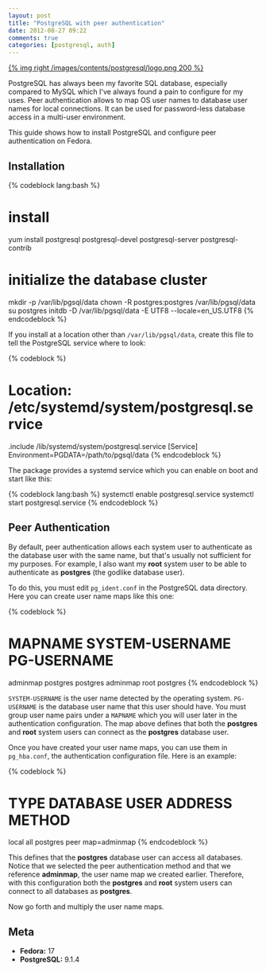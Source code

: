 ```yaml
---
layout: post
title: "PostgreSQL with peer authentication"
date: 2012-08-27 09:22
comments: true
categories: [postgresql, auth]
---
```


[{% img right /images/contents/postgresql/logo.png 200 %}](http://www.postgresql.org)

PostgreSQL has always been my favorite SQL database, especially compared to MySQL which I've always found a pain to configure for my uses. Peer authentication allows to map OS user names to database user names for local connections. It can be used for password-less database access in a multi-user environment.

This guide shows how to install PostgreSQL and configure peer authentication on Fedora.

<!--more-->

## Installation

{% codeblock lang:bash %}
# install
yum install postgresql postgresql-devel postgresql-server postgresql-contrib
 
# initialize the database cluster
mkdir -p /var/lib/pgsql/data
chown -R postgres:postgres /var/lib/pgsql/data
su postgres
    initdb -D /var/lib/pgsql/data -E UTF8 --locale=en_US.UTF8
{% endcodeblock %}

If you install at a location other than `/var/lib/pgsql/data`, create this file to tell the PostgreSQL service where to look:

{% codeblock %}
# Location: /etc/systemd/system/postgresql.service
 
.include /lib/systemd/system/postgresql.service
[Service]
Environment=PGDATA=/path/to/pgsql/data
{% endcodeblock %}

The package provides a systemd service which you can enable on boot and start like this:

{% codeblock lang:bash %}
systemctl enable postgresql.service
systemctl start postgresql.service
{% endcodeblock %}

## Peer Authentication

By default, peer authentication allows each system user to authenticate as the database user with the same name, but that's usually not sufficient for my purposes. For example, I also want my **root** system user to be able to authenticate as **postgres** (the godlike database user).

To do this, you must edit `pg_ident.conf` in the PostgreSQL data directory. Here you can create user name maps like this one:

{% codeblock %}
# MAPNAME    SYSTEM-USERNAME  PG-USERNAME
  adminmap   postgres         postgres
  adminmap   root             postgres
{% endcodeblock %}

`SYSTEM-USERNAME` is the user name detected by the operating system. `PG-USERNAME` is the database user name that this user should have. You must group user name pairs under a `MAPNAME` which you will user later in the authentication configuration. The map above defines that both the **postgres** and **root** system users can connect as the **postgres** database user.

Once you have created your user name maps, you can use them in `pg_hba.conf`, the authentication configuration file. Here is an example:

{% codeblock %}
# TYPE    DATABASE   USER       ADDRESS   METHOD
  local   all        postgres             peer     map=adminmap
{% endcodeblock %}

This defines that the **postgres** database user can access all databases. Notice that we selected the peer authentication method and that we reference **adminmap**, the user name map we created earlier. Therefore, with this configuration both the **postgres** and **root** system users can connect to all databases as **postgres**.

Now go forth and multiply the user name maps.

## Meta

* **Fedora:** 17
* **PostgreSQL:** 9.1.4
